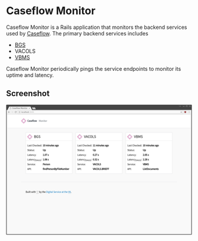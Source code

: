 # Caseflow Monitor

Caseflow Monitor is a Rails application that monitors the backend services used by [Caseflow](https://github.com/department-of-veterans-affairs/caseflow). The primary backend services includes

 - [BGS](https://github.com/department-of-veterans-affairs/ruby-bgs)
 - VACOLS
 - [VBMS](https://github.com/department-of-veterans-affairs/connect_vbms)

Caseflow Monitor periodically pings the service endpoints to monitor its uptime and latency.


## Screenshot

![Screenshot of Caseflow Monitor](doc/caseflow-monitor-screenshot.png "Caseflow Monitor")
